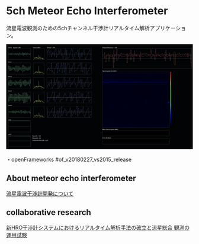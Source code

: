 # 5ch Meteor Echo Interferometer
流星電波観測のための5chチャンネル干渉計リアルタイム解析アプリケーション。

![ScreenShot](MEI.png)

・openFrameworks #of_v20180227_vs2015_release



## About meteor echo interferometer
[流星電波干渉計開発について](https://github.com/Putoshi/MEI_INTERFEROMETER/MEI_intro.pdf)

## collaborative research
[新HRO干渉計システムにおけるリアルタイム解析手法の確立と流星総合
観測の運用試験](https://confit.atlas.jp/guide/event-img/jpgu2019/PEM16-05/public/pdf?type=in&lang=ja)
